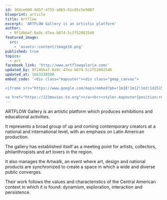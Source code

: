 ```yaml
---
id: 304ce600-9d5f-4755-a8b5-61c65c5e9087
blueprint: article
title: Artflow
excerpt: 'ARTFLOW Gallery is an artistic platform'
author:
  - 9f14bbaf-8a9c-47ea-b074-5c2f52882546
featured_image:
  src:
    - 'assets::content/image16.png'
published: true
topics:
  - art
facebook_link: 'http://www.artflowgaleria.com/'
updated_by: 9f14bbaf-8a9c-47ea-b074-5c2f52882546
updated_at: 1663330598
embed_code: '<div class="mapouter"><div class="gmap_canvas">

<iframe src="https://www.google.com/maps/embed?pb=!1m18!1m12!1m3!1d251520.35572118353!2d-84.21654373177516!3d9.933494416774165!2m3!1f0!2f0!3f0!3m2!1i1024!2i768!4f13.1!3m3!1m2!1s0x8fa0fc806d80b6e7%3A0x43db42635f1e3937!2sCentro%20Comercial%20Avenida%20Escaz%C3%BA!5e0!3m2!1ses!2sus!4v1663954569444!5m2!1ses!2sus" width="400" height="300" style="border:0;" allowfullscreen="" loading="lazy" referrerpolicy="no-referrer-when-downgrade"></iframe>

<a href="https://123movies-to.org"></a><br><style>.mapouter{position:relative;text-align:right;height:500px;width:1200px;}</style><style>.gmap_canvas {overflow:hidden;background:none!important;height:500px;width:1200px;}</style></div></div>'
---
```

ARTFLOW Gallery is an artistic platform which produces exhibitions and educational activities.
 
It represents a broad group of up and coming contemporary creators at a national and international level, with an emphasis on Latin American production. 

The gallery has established itself as a meeting point for artists, collectors, philanthropists and art lovers in the region.
 
It also manages the Artwalk, an event where art, design and national products are synchronized to create a space in which a wide and diverse public converges.

Their work follows the values and characteristics of the Central American context in which it is found: dynamism, exploration, interaction and persistence.
